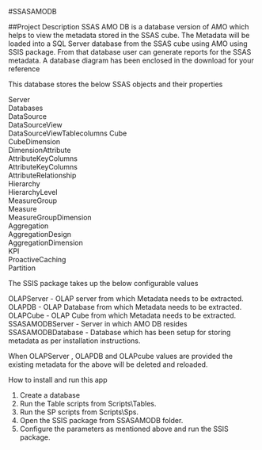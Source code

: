 #SSASAMODB  

##Project Description
SSAS AMO DB is a database version of AMO which helps to view the metadata stored in the SSAS cube. The Metadata will be loaded into a SQL Server database from the SSAS cube using AMO using SSIS package. From that database user can generate reports for the SSAS metadata. A database diagram has been enclosed in the download for your reference

This database stores the below SSAS objects and their properties

Server  
Databases  
DataSource  
DataSourceView  
DataSourceViewTablecolumns 
Cube  
CubeDimension  
DimensionAttribute  
AttributeKeyColumns  
AttributeKeyColumns  
AttributeRelationship  
Hierarchy  
HierarchyLevel  
MeasureGroup  
Measure   
MeasureGroupDimension  
Aggregation  
AggregationDesign  
AggregationDimension  
KPI  
ProactiveCaching  
Partition


The SSIS package takes up the below configurable values 

OLAPServer - OLAP server from which Metadata needs to be extracted.   
OLAPDB - OLAP Database from which Metadata needs to be extracted.   
OLAPCube - OLAP Cube from which Metadata needs to be extracted.   
SSASAMODBServer - Server in which AMO DB resides  
SSASAMODBDatabase - Database which has been setup for storing metadata as per installation instructions.  

When OLAPServer , OLAPDB and OLAPcube values are provided the existing metadata for the above will be deleted and reloaded.

How to install and run this app
1. Create a database   
2. Run the Table scripts from Scripts\Tables.  
3. Run the SP scripts from Scripts\Sps.  
4. Open the SSIS package from SSASAMODB folder.  
5. Configure the parameters as mentioned above and run the SSIS package.  
